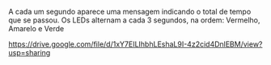 A cada um segundo aparece uma mensagem indicando o total de tempo que se passou.
Os LEDs alternam a cada 3 segundos, na ordem: Vermelho, Amarelo e Verde

https://drive.google.com/file/d/1xY7EILIhbhLEshaL9I-4z2cid4DnlEBM/view?usp=sharing
